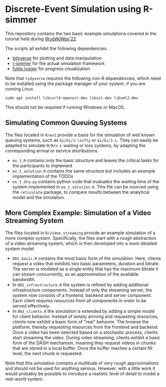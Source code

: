 # Discrete-Event Simulation using R-simmer

This repository contains the two basic example simulations covered in the tutorial held during [WueWoWas'22](https://lsinfo3.github.io/WueWoWas2022/).

The scripts all exhibit the following dependencies.

* [tidyverse](https://www.tidyverse.org/) for plotting and data manipulation
* [r-simmer](https://r-simmer.org/) for the actual simulation framework
* [futile.logger](https://cran.r-project.org/web/packages/futile.logger/index.html) for progress visualization

Note that `tidyverse` requires the following non-R dependencies, which need to be installed using the package manager of your system, if you are running Linux.

`sudo apt install libcurl4-openssl-dev libssl-dev libxml2-dev`

This should not be required if running Windows or MacOS.

## Simulating Common Queuing Systems

The files located in `R/ex1` provide a basis for the simulation of well known queuing systems, such as `Gi/Gi/1-\infty` or `Gi/Gi/1-L`. They can easily be adapted to simulate `M/M/n-L` waiting or loss systems, by adapting the corresponding arrival or service distributions.

* `ex_1.R` contains only the basic structure and leaves the critical tasks for the participants to implement
* `ex_1_solution.R` contains the same structure but includes an example implementation of the TODOs
* `ex_1_dta.py` contains python code that evaluates the waiting time of the system implemented in `ex_1_solution.R`. This file can be sourced using the `reticulate` package, to compare results between the analytical model and the simulation.

## More Complex Example: Simulation of a Video Streaming System

The files located in `R/video_streaming` provide an example simulation of a more complex system. Specifically, the files start with a rough abstraction of a video streaming system, which is then developed into a more detailed system model.

* `001_basic.R` contains the most basic form of the simulation. Here, clients request a video that exhibits two basic parameters, duration and bitrate. The server is modeled as a single entity that has the maximum bitrate it can stream concurrently, as an approximation of the available bandwidth.
* In `002_infrastructure.R` the system is refined by adding additional infrastructure components. Instead of only the streaming server, the system now consists of a frontend, backend and server component. Each client requires resources from all components in order to be served effectively.
* In `003_clients.R` the simulation is extended by adding a simple model for client behavior. Instead of simply arriving and requesting resources, clients now exhibit a basic form of "real" behavior. The browse the platform, thereby requesting resources from the frontend and backend. Once a video has been selected based on a stochastic process, clients start streaming the video. During video streaming, clients exhibit a basic form of the DASH mechanism, meaning they request videos in chunks that are stored in a local buffer. Once the buffer reaches a certain fill level, the next chunk is requested.

Note that this simulation contains a multitude of very rough approximations and should not be used for anything serious. However, with a little work it would probably be possible to introduce a realistic level of detail to model a real-world system.
